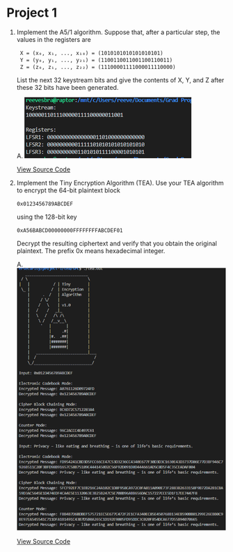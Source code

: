 # Project 1


1. Implement the A5/1 algorithm. Suppose that, after a particular step, the values in the registers are

        X = (x₀, x₁, ..., x₁₈) = (1010101010101010101)
        Y = (y₀, y₁, ..., y₂₁) = (1100110011001100110011)
        Z = (z₀, z₁, ..., z₂₂) = (11100001111000011110000)

    List the next 32 keystream bits and give the contents of X, Y, and Z after these 32 bits have been generated. 

    A. 
    ![A5/1 Output](img/a51-out.PNG?raw=true "Title")

    [View Source Code](a51/src/a51.c)


2.	Implement the Tiny Encryption Algorithm (TEA). Use your TEA algorithm to encrypt the 64-bit plaintext block

        0x0123456789ABCDEF

    using the 128-bit key

        0xA56BABCD00000000FFFFFFFFABCDEF01

    Decrypt the resulting ciphertext and verify that you obtain the original plaintext. The prefix 0x means hexadecimal integer.

    A.
    ![TEA Output](img/tea-out.PNG?raw=true "Title")
    
    [View Source Code](tea/src)


